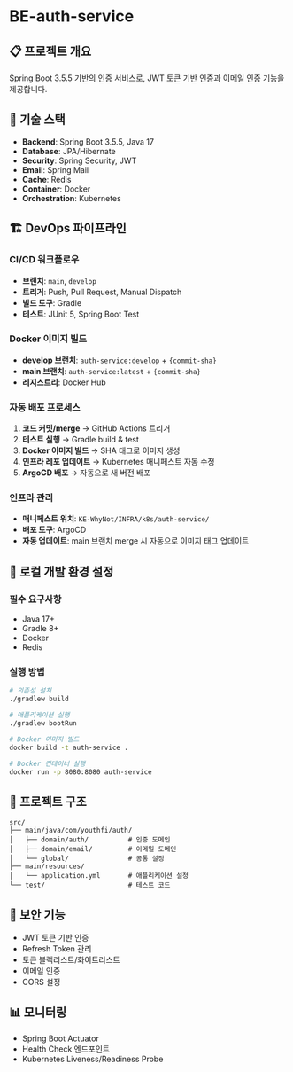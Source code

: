 # BE-auth-service

## 📋 프로젝트 개요
Spring Boot 3.5.5 기반의 인증 서비스로, JWT 토큰 기반 인증과 이메일 인증 기능을 제공합니다.

## 🚀 기술 스택
- **Backend**: Spring Boot 3.5.5, Java 17
- **Database**: JPA/Hibernate
- **Security**: Spring Security, JWT
- **Email**: Spring Mail
- **Cache**: Redis
- **Container**: Docker
- **Orchestration**: Kubernetes

## 🏗️ DevOps 파이프라인

### CI/CD 워크플로우
- **브랜치**: `main`, `develop`
- **트리거**: Push, Pull Request, Manual Dispatch
- **빌드 도구**: Gradle
- **테스트**: JUnit 5, Spring Boot Test

### Docker 이미지 빌드
- **develop 브랜치**: `auth-service:develop` + `{commit-sha}`
- **main 브랜치**: `auth-service:latest` + `{commit-sha}`
- **레지스트리**: Docker Hub

### 자동 배포 프로세스
1. **코드 커밋/merge** → GitHub Actions 트리거
2. **테스트 실행** → Gradle build & test
3. **Docker 이미지 빌드** → SHA 태그로 이미지 생성
4. **인프라 레포 업데이트** → Kubernetes 매니페스트 자동 수정
5. **ArgoCD 배포** → 자동으로 새 버전 배포

### 인프라 관리
- **매니페스트 위치**: `KE-WhyNot/INFRA/k8s/auth-service/`
- **배포 도구**: ArgoCD
- **자동 업데이트**: main 브랜치 merge 시 자동으로 이미지 태그 업데이트

## 🔧 로컬 개발 환경 설정

### 필수 요구사항
- Java 17+
- Gradle 8+
- Docker
- Redis

### 실행 방법
```bash
# 의존성 설치
./gradlew build

# 애플리케이션 실행
./gradlew bootRun

# Docker 이미지 빌드
docker build -t auth-service .

# Docker 컨테이너 실행
docker run -p 8080:8080 auth-service
```

## 📁 프로젝트 구조
```
src/
├── main/java/com/youthfi/auth/
│   ├── domain/auth/          # 인증 도메인
│   ├── domain/email/         # 이메일 도메인
│   └── global/               # 공통 설정
├── main/resources/
│   └── application.yml       # 애플리케이션 설정
└── test/                     # 테스트 코드
```

## 🔐 보안 기능
- JWT 토큰 기반 인증
- Refresh Token 관리
- 토큰 블랙리스트/화이트리스트
- 이메일 인증
- CORS 설정

## 📊 모니터링
- Spring Boot Actuator
- Health Check 엔드포인트
- Kubernetes Liveness/Readiness Probe

[//]: # (## 🚀 배포 정보)

[//]: # (- **네임스페이스**: default)

[//]: # (- **포트**: 8080)

[//]: # (- **리소스**: CPU 250m-500m, Memory 256Mi-512Mi)

[//]: # (- **헬스체크**: `/actuator/health`)